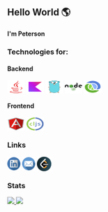 ## Hello World :earth_americas:

#### I'm Peterson

### Technologies for:

#### Backend

<div style="display: inline_block">
  <img align="center" alt="java" height="30" width="40" src="https://raw.githubusercontent.com/devicons/devicon/master/icons/java/java-plain.svg">
  <img align="center" alt="kotlin" height="30" width="40" src="https://raw.githubusercontent.com/devicons/devicon/master/icons/kotlin/kotlin-original.svg">
  <img align="center" alt="go" height="30" width="40" src="https://raw.githubusercontent.com/devicons/devicon/master/icons/go/go-original.svg">
  <img align="center" alt="nodejs" height="30" width="40" src="https://raw.githubusercontent.com/devicons/devicon/master/icons/nodejs/nodejs-original-wordmark.svg">
  <img align="center" alt="nodejs" height="30" width="40" src="https://raw.githubusercontent.com/devicons/devicon/master/icons/clojure/clojure-original.svg">
</div>

#### Frontend

<div style="display: inline_block">
  <img align="center" alt="angular" height="30" width="40" src="https://raw.githubusercontent.com/devicons/devicon/master/icons/angularjs/angularjs-original.svg">
  <img align="center" alt="nodejs" height="30" width="40" src="https://raw.githubusercontent.com/devicons/devicon/master/icons/clojurescript/clojurescript-original.svg">
</div>

### Links 

<div style="display: inline_block">
  
  [<img height="30" align="center" width="auto" src="./img/linkedin_logo.png">](https://www.linkedin.com/in/peterson-salme/ "Linkedin")
  [<img align="center" height="30" width="auto" src="./img/email_logo.png">](mailto:petersonsalme+github@gmail.com "Email")
  [<img align="center" height="33" width="auto" src="./img/leetcode_logo_2.png">](https://leetcode.com/petersonsalme "Leetcode")
  
</div>

### Stats

<div>
    <a href="https://github.com/petersonsalme">
        <img height="150em" src="https://github-readme-stats.vercel.app/api?username=petersonsalme&show_icons=true&theme=dracula&include_all_commits=true&count_private=true"/>
        <img height="150em" src="https://github-readme-stats.vercel.app/api/top-langs/?username=petersonsalme&layout=compact&langs_count=7&theme=dracula"/>
    </a>
</div>
